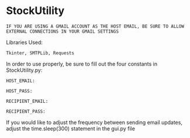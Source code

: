 # StockUtility

~~~~~~~~~~~~~~~~~~~~~~~~~~~~~~~~~~~~~~~~~~~~~~~~~~~~~~~~~~~~~~~~~~~~~~~~~~~~~~~~~~~~~~~~~~~~~~~~~~~~~~~~~~~~~~~~
IF YOU ARE USING A GMAIL ACCOUNT AS THE HOST EMAIL, BE SURE TO ALLOW EXTERNAL CONNECTIONS IN YOUR GMAIL SETTINGS
~~~~~~~~~~~~~~~~~~~~~~~~~~~~~~~~~~~~~~~~~~~~~~~~~~~~~~~~~~~~~~~~~~~~~~~~~~~~~~~~~~~~~~~~~~~~~~~~~~~~~~~~~~~~~~~~

Libraries Used:

~~~~~~~~~~~~~~~~~~~~~~~~~~~~~~~~~~~~~~~~~~~~~~~~~~~~~~~~~~~~~~~~~~~~~~~~~~~~~~~~~~~~~~~~~~~~~~~~~~~~~~~~~~~~~~~~
Tkinter, SMTPLib, Requests
~~~~~~~~~~~~~~~~~~~~~~~~~~~~~~~~~~~~~~~~~~~~~~~~~~~~~~~~~~~~~~~~~~~~~~~~~~~~~~~~~~~~~~~~~~~~~~~~~~~~~~~~~~~~~~~~

In order to use properly, be sure to fill out the four constants in StockUtility.py:

~~~~~~~~~~~~~~~~~~~~~~~~~~~~~~~~~~~~~~~~~~~~~~~~~~~~~~~~~~~~~~~~~~~~~~~~~~~~~~~~~~~~~~~~~~~~~~~~~~~~~~~~~~~~~~~~
HOST_EMAIL:

HOST_PASS:

RECIPIENT_EMAIL:

RECIPIENT_PASS:
~~~~~~~~~~~~~~~~~~~~~~~~~~~~~~~~~~~~~~~~~~~~~~~~~~~~~~~~~~~~~~~~~~~~~~~~~~~~~~~~~~~~~~~~~~~~~~~~~~~~~~~~~~~~~~~~

If you would like to adjust the frequency between sending email updates, adjust the time.sleep(300) statement in the gui.py file
